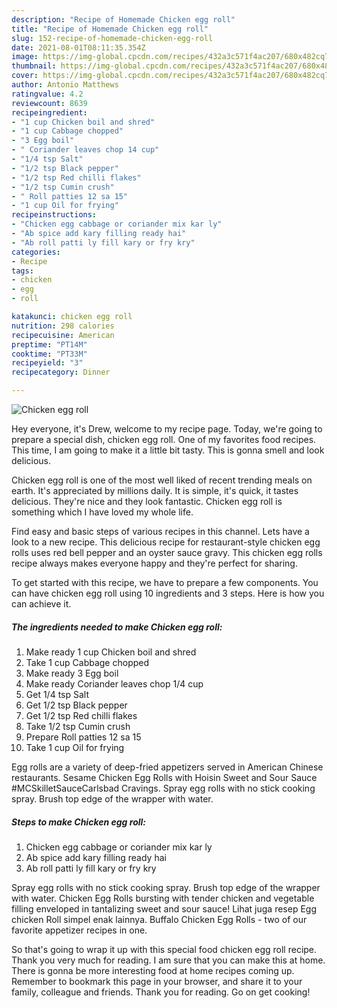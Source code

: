 ```yaml
---
description: "Recipe of Homemade Chicken egg roll"
title: "Recipe of Homemade Chicken egg roll"
slug: 152-recipe-of-homemade-chicken-egg-roll
date: 2021-08-01T08:11:35.354Z
image: https://img-global.cpcdn.com/recipes/432a3c571f4ac207/680x482cq70/chicken-egg-roll-recipe-main-photo.jpg
thumbnail: https://img-global.cpcdn.com/recipes/432a3c571f4ac207/680x482cq70/chicken-egg-roll-recipe-main-photo.jpg
cover: https://img-global.cpcdn.com/recipes/432a3c571f4ac207/680x482cq70/chicken-egg-roll-recipe-main-photo.jpg
author: Antonio Matthews
ratingvalue: 4.2
reviewcount: 8639
recipeingredient:
- "1 cup Chicken boil and shred"
- "1 cup Cabbage chopped"
- "3 Egg boil"
- " Coriander leaves chop 14 cup"
- "1/4 tsp Salt"
- "1/2 tsp Black pepper"
- "1/2 tsp Red chilli flakes"
- "1/2 tsp Cumin crush"
- " Roll patties 12 sa 15"
- "1 cup Oil for frying"
recipeinstructions:
- "Chicken egg cabbage or coriander mix kar ly"
- "Ab spice add kary filling ready hai"
- "Ab roll patti ly fill kary or fry kry"
categories:
- Recipe
tags:
- chicken
- egg
- roll

katakunci: chicken egg roll 
nutrition: 298 calories
recipecuisine: American
preptime: "PT14M"
cooktime: "PT33M"
recipeyield: "3"
recipecategory: Dinner

---
```



![Chicken egg roll](https://img-global.cpcdn.com/recipes/432a3c571f4ac207/680x482cq70/chicken-egg-roll-recipe-main-photo.jpg)

Hey everyone, it's Drew, welcome to my recipe page. Today, we're going to prepare a special dish, chicken egg roll. One of my favorites food recipes. This time, I am going to make it a little bit tasty. This is gonna smell and look delicious.

Chicken egg roll is one of the most well liked of recent trending meals on earth. It's appreciated by millions daily. It is simple, it's quick, it tastes delicious. They're nice and they look fantastic. Chicken egg roll is something which I have loved my whole life.

Find easy and basic steps of various recipes in this channel. Lets have a look to a new recipe. This delicious recipe for restaurant-style chicken egg rolls uses red bell pepper and an oyster sauce gravy. This chicken egg rolls recipe always makes everyone happy and they&#39;re perfect for sharing.


To get started with this recipe, we have to prepare a few components. You can have chicken egg roll using 10 ingredients and 3 steps. Here is how you can achieve it.

<!--inarticleads1-->

##### The ingredients needed to make Chicken egg roll:

1. Make ready 1 cup Chicken boil and shred
1. Take 1 cup Cabbage chopped
1. Make ready 3 Egg boil
1. Make ready  Coriander leaves chop 1/4 cup
1. Get 1/4 tsp Salt
1. Get 1/2 tsp Black pepper
1. Get 1/2 tsp Red chilli flakes
1. Take 1/2 tsp Cumin crush
1. Prepare  Roll patties 12 sa 15
1. Take 1 cup Oil for frying


Egg rolls are a variety of deep-fried appetizers served in American Chinese restaurants. Sesame Chicken Egg Rolls with Hoisin Sweet and Sour Sauce #MCSkilletSauceCarlsbad Cravings. Spray egg rolls with no stick cooking spray. Brush top edge of the wrapper with water. 

<!--inarticleads2-->

##### Steps to make Chicken egg roll:

1. Chicken egg cabbage or coriander mix kar ly
1. Ab spice add kary filling ready hai
1. Ab roll patti ly fill kary or fry kry


Spray egg rolls with no stick cooking spray. Brush top edge of the wrapper with water. Chicken Egg Rolls bursting with tender chicken and vegetable filling enveloped in tantalizing sweet and sour sauce! Lihat juga resep Egg chicken Roll simpel enak lainnya. Buffalo Chicken Egg Rolls - two of our favorite appetizer recipes in one. 

So that's going to wrap it up with this special food chicken egg roll recipe. Thank you very much for reading. I am sure that you can make this at home. There is gonna be more interesting food at home recipes coming up. Remember to bookmark this page in your browser, and share it to your family, colleague and friends. Thank you for reading. Go on get cooking!
